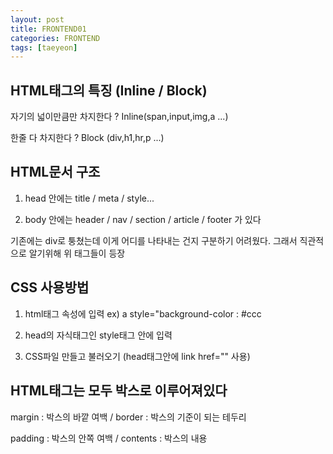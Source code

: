 ```yaml
---
layout: post
title: FRONTEND01
categories: FRONTEND
tags: [taeyeon]
---
```


## HTML태그의 특징 (Inline / Block)

자기의 넓이만큼만 차지한다 ? Inline(span,input,img,a ...)

한줄 다 차지한다 ? Block (div,h1,hr,p ...)

## HTML문서 구조

1. head 안에는 title / meta / style...

2. body 안에는 header / nav / section / article / footer 가 있다

기존에는 div로 퉁쳤는데 이게 어디를 나타내는 건지 구분하기 어려웠다. 그래서 직관적으로 알기위해 위 태그들이 등장

## CSS 사용방법

1. html태그 속성에 입력  ex) a style="background-color : #ccc

2. head의 자식태그인 style태그 안에 입력

3. CSS파일 만들고 불러오기 (head태그안에 link href="" 사용)

## HTML태그는 모두 박스로 이루어져있다

margin : 박스의 바깥 여백 / border : 박스의 기준이 되는 테두리

padding : 박스의 안쪽 여백 / contents : 박스의 내용













